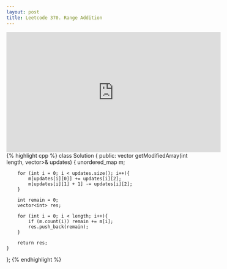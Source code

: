 ```yaml
---
layout: post
title: Leetcode 370. Range Addition
---
```


<iframe width="560" height="315" src="https://www.youtube.com/embed/BBsV1rXXWBc" frameborder="0" allow="autoplay; encrypted-media" allowfullscreen></iframe>
{% highlight cpp %}
class Solution {
public:
    vector<int> getModifiedArray(int length, vector<vector<int>>& updates) {
        unordered_map<int, int> m;
        
        for (int i = 0; i < updates.size(); i++){
            m[updates[i][0]] += updates[i][2];
            m[updates[i][1] + 1] -= updates[i][2];
        }
        
        int remain = 0;
        vector<int> res;
        
        for (int i = 0; i < length; i++){
            if (m.count(i)) remain += m[i];
            res.push_back(remain);
        }
        
        return res;
    }
};
{% endhighlight %}
